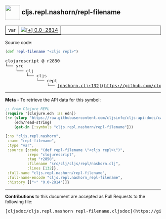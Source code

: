 ## <img width="48px" valign="middle" src="http://i.imgur.com/Hi20huC.png"> cljs.repl.nashorn/repl-filename

 <table border="1">
<tr>

<td>var</td>
<td><a href="https://github.com/cljsinfo/cljs-api-docs/tree/0.0-2814"><img valign="middle" alt="[+] 0.0-2814" src="https://img.shields.io/badge/+-0.0--2814-lightgrey.svg"></a> </td>
</tr>
</table>






Source code:

```clj
(def repl-filename "<cljs repl>")
```

 <pre>
clojurescript @ r2850
└── src
    └── clj
        └── cljs
            └── repl
                └── <ins>[nashorn.clj:132](https://github.com/clojure/clojurescript/blob/r2850/src/clj/cljs/repl/nashorn.clj#L132)</ins>
</pre>


---

__Meta__ - To retrieve the API data for this symbol:

```clj
;; from Clojure REPL
(require '[clojure.edn :as edn])
(-> (slurp "https://raw.githubusercontent.com/cljsinfo/cljs-api-docs/catalog/cljs-api.edn")
    (edn/read-string)
    (get-in [:symbols "cljs.repl.nashorn/repl-filename"]))
```

```clj
{:ns "cljs.repl.nashorn",
 :name "repl-filename",
 :type "var",
 :source {:code "(def repl-filename \"<cljs repl>\")",
          :repo "clojurescript",
          :tag "r2850",
          :filename "src/clj/cljs/repl/nashorn.clj",
          :lines [132]},
 :full-name "cljs.repl.nashorn/repl-filename",
 :full-name-encode "cljs.repl.nashorn_repl-filename",
 :history [["+" "0.0-2814"]]}

```

---

__Contributions__ to this document are accepted as Pull Requests to the following file:

 <pre>
[cljsdoc/cljs.repl.nashorn_repl-filename.cljsdoc](https://github.com/cljsinfo/cljs-api-docs/blob/master/cljsdoc/cljs.repl.nashorn_repl-filename.cljsdoc)
</pre>

